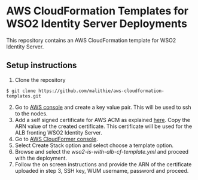 # AWS CloudFormation Templates for WSO2 Identity Server Deployments

This repository contains an AWS CloudFormation template for WSO2 Identity Server.

## Setup instructions

1. Clone the repository 
  ```
  $ git clone https://github.com/malithie/aws-cloudformation-templates.git
  ```
2. Go to [AWS console](https://console.aws.amazon.com/ec2/v2/home#KeyPairs:sort=keyName) and create a key value pair. This will be used to ssh to the nodes.
3. Add a self signed certificate for AWS ACM as explained [here](https://medium.com/@chamilad/adding-a-self-signed-ssl-certificate-to-aws-acm-88a123a04301). Copy the ARN value of the created certificate. This certificate will be used for the ALB fronting WSO2 Identity Server.
4. Go to [AWS CloudFormer console](https://console.aws.amazon.com/cloudformation/home).
5. Select Create Stack option and select choose a template option.
6. Browse and select the _wso2-is-with-alb-cf-template.yml_ and proceed with the deployment.
7. Follow the on screen instructions and provide the ARN of the certificate uploaded in step 3, SSH key, WUM username, password and proceed.  
 
 
